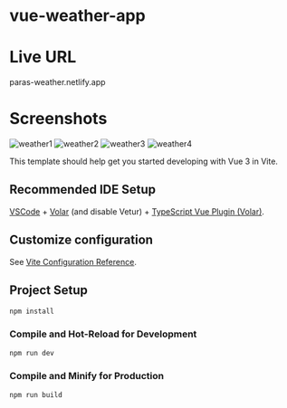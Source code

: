 # vue-weather-app

# Live URL
paras-weather.netlify.app

# Screenshots
![weather1](https://user-images.githubusercontent.com/65712411/177050310-0cca6f77-b618-45f8-92f6-1d6714ca2c83.JPG)
![weather2](https://user-images.githubusercontent.com/65712411/177050327-465b1629-056c-4917-ade0-fa28951930e3.JPG)
![weather3](https://user-images.githubusercontent.com/65712411/177050328-13ba15dd-d52c-40ac-ae62-677543e04436.JPG)
![weather4](https://user-images.githubusercontent.com/65712411/177050331-5e86ea47-5b7b-4f42-9e0a-a3ce0f543641.JPG)


This template should help get you started developing with Vue 3 in Vite.

## Recommended IDE Setup

[VSCode](https://code.visualstudio.com/) + [Volar](https://marketplace.visualstudio.com/items?itemName=Vue.volar) (and disable Vetur) + [TypeScript Vue Plugin (Volar)](https://marketplace.visualstudio.com/items?itemName=Vue.vscode-typescript-vue-plugin).

## Customize configuration

See [Vite Configuration Reference](https://vitejs.dev/config/).

## Project Setup

```sh
npm install
```

### Compile and Hot-Reload for Development

```sh
npm run dev
```

### Compile and Minify for Production

```sh
npm run build
```
